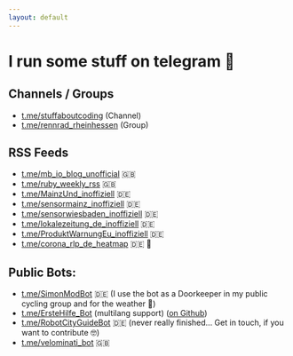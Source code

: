 ```yaml
---
layout: default
---
```


# I run some stuff on telegram 🤳

## Channels / Groups

- [t.me/stuffaboutcoding](https://t.me/stuffaboutcoding) (Channel)
- [t.me/rennrad_rheinhessen](https://t.me/rennrad_rheinhessen) (Group)

## RSS Feeds

- [t.me/mb_io_blog_unofficial](https://t.me/mb_io_blog_unofficial) 🇬🇧
- [t.me/ruby_weekly_rss](https://t.me/ruby_weekly_rss) 🇬🇧
- [t.me/MainzUnd_inoffiziell](https://t.me/MainzUnd_inoffiziell) 🇩🇪
- [t.me/sensormainz_inoffiziell](https://t.me/sensormainz_inoffiziell) 🇩🇪
- [t.me/sensorwiesbaden_inoffiziell](https://t.me/sensorwiesbaden_inoffiziell) 🇩🇪
- [t.me/lokalezeitung_de_inoffiziell](https://t.me/lokalezeitung_de_inoffiziell) 🇩🇪
- [t.me/ProduktWarnungEu_inoffiziell](https://t.me/ProduktWarnungEu_inoffiziell) 🇩🇪
- [t.me/corona_rlp_de_heatmap](https://t.me/corona_rlp_de_heatmap) 🇩🇪 🦠

## Public Bots:

- [t.me/SimonModBot](https://t.me/SimonModBot) 🇩🇪 (I use the bot as a Doorkeeper in my public cycling group and for the weather 🙈)
- [t.me/ErsteHilfe_Bot](https://t.me/ErsteHilfe_Bot) (multilang support) ([on Github](https://github.com/simonneutert/first-aid-helper-telegram-bot))
- [t.me/RobotCityGuideBot](https://t.me/RobotCityGuideBot) 🇩🇪 (never really finished... Get in touch, if you want to contribute 🤓)
- [t.me/velominati_bot](https://t.me/velominati_bot) 🇬🇧
